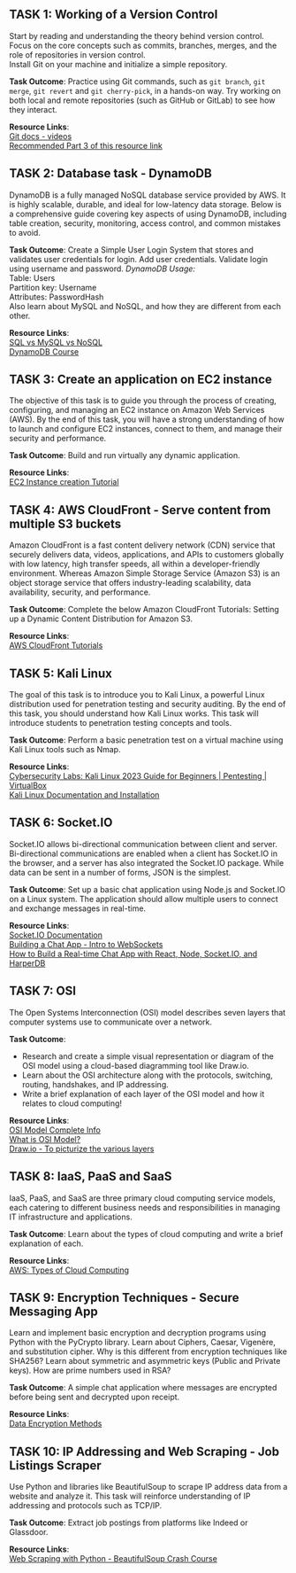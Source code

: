## TASK 1: Working of a Version Control
Start by reading and understanding the theory behind version control. Focus on the core concepts such as commits, branches, merges, and the role of repositories in version control.  
Install Git on your machine and initialize a simple repository.  

**Task Outcome**: Practice using Git commands, such as `git branch`, `git merge`, `git revert` and `git cherry-pick`, in a hands-on way. Try working on both local and remote repositories (such as GitHub or GitLab) to see how they interact.  

**Resource Links**:  
[Git docs - videos](https://git-scm.com/doc)  
[Recommended Part 3 of this resource link](https://www.git-tower.com/learn/git/videos)  


## TASK 2: Database task - DynamoDB
DynamoDB is a fully managed NoSQL database service provided by AWS. It is highly scalable, durable, and ideal for low-latency data storage. Below is a comprehensive guide covering key aspects of using DynamoDB, including table creation, security, monitoring, access control, and common mistakes to avoid.  

**Task Outcome**: Create a Simple User Login System that stores and validates user credentials for login.
Add user credentials.
Validate login using username and password.
*DynamoDB Usage:*  
Table: Users  
Partition key: Username  
Attributes: PasswordHash  
Also learn about MySQL and NoSQL, and how they are different from each other.  

**Resource Links**:  
[SQL vs MySQL vs NoSQL](https://iotbusinessnews.com/2022/06/13/02421-sql-vs-mysql-vs-nosql-how-do-they-differ-and-how-can-you-use-each-effectively/)  
[DynamoDB Course](https://simpli-web.app.link/e/6n44tlRmlNb) 

## TASK 3: Create an application on EC2 instance
The objective of this task is to guide you through the process of creating, configuring, and managing an EC2 instance on Amazon Web Services (AWS). By the end of this task, you will have a strong understanding of how to launch and configure EC2 instances, connect to them, and manage their security and performance.  

**Task Outcome**: Build and run virtually any dynamic application.  

**Resource Links**:  
[EC2 Instance creation Tutorial](https://aws.amazon.com/ec2/getting-started/)  


## TASK 4: AWS CloudFront - Serve content from multiple S3 buckets
Amazon CloudFront is a fast content delivery network (CDN) service that securely delivers data, videos, applications, and APIs to customers globally with low latency, high transfer speeds, all within a developer-friendly environment. Whereas Amazon Simple Storage Service (Amazon S3) is an object storage service that offers industry-leading scalability, data availability, security, and performance.  

**Task Outcome**: Complete the below Amazon CloudFront Tutorials: Setting up a Dynamic Content Distribution for Amazon S3.  

**Resource Links**:  
[AWS CloudFront Tutorials](https://aws.amazon.com/cloudfront/getting-started/S3/)  


## TASK 5: Kali Linux
The goal of this task is to introduce you to Kali Linux, a powerful Linux distribution used for penetration testing and security auditing. By the end of this task, you should understand how Kali Linux works. This task will introduce students to penetration testing concepts and tools.  

**Task Outcome**: Perform a basic penetration test on a virtual machine using Kali Linux tools such as Nmap.  

**Resource Links**:  
[Cybersecurity Labs: Kali Linux 2023 Guide for Beginners | Pentesting | VirtualBox](https://m.youtube.com/watch?v=MQekdvXoR4k)  
[Kali Linux Documentation and Installation](https://docs.kali.org)  


## TASK 6: Socket.IO
Socket.IO allows bi-directional communication between client and server. Bi-directional communications are enabled when a client has Socket.IO in the browser, and a server has also integrated the Socket.IO package. While data can be sent in a number of forms, JSON is the simplest.  

**Task Outcome**: Set up a basic chat application using Node.js and Socket.IO on a Linux system. The application should allow multiple users to connect and exchange messages in real-time.  

**Resource Links**:  
[Socket.IO Documentation](https://socket.io/docs)  
[Building a Chat App - Intro to WebSockets](https://socket.io/get-started/chat/)  
[How to Build a Real-time Chat App with React, Node, Socket.IO, and HarperDB](https://harperdb.io/blog/real-time-chat-app/)  


## TASK 7: OSI
The Open Systems Interconnection (OSI) model describes seven layers that computer systems use to communicate over a network.  

**Task Outcome**:  
- Research and create a simple visual representation or diagram of the OSI model using a cloud-based diagramming tool like Draw.io.  
- Learn about the OSI architecture along with the protocols, switching, routing, handshakes, and IP addressing.  
- Write a brief explanation of each layer of the OSI model and how it relates to cloud computing!  

**Resource Links**:  
[OSI Model Complete Info](https://www.youtube.com/watch?v=vv4y_uOneC0)  
[What is OSI Model?](https://www.cloudflare.com/learning/ddos/glossary/open-systems-interconnection-model/)  
[Draw.io - To picturize the various layers](https://app.diagrams.net/)  


## TASK 8: IaaS, PaaS and SaaS
IaaS, PaaS, and SaaS are three primary cloud computing service models, each catering to different business needs and responsibilities in managing IT infrastructure and applications.  

**Task Outcome**: Learn about the types of cloud computing and write a brief explanation of each.  

**Resource Links**:  
[AWS: Types of Cloud Computing](https://aws.amazon.com/types-of-cloud-computing/)  


## TASK 9: Encryption Techniques - Secure Messaging App
Learn and implement basic encryption and decryption programs using Python with the PyCrypto library. Learn about Ciphers, Caesar, Vigenère, and substitution cipher. Why is this different from encryption techniques like SHA256? Learn about symmetric and asymmetric keys (Public and Private keys). How are prime numbers used in RSA?  

**Task Outcome**: A simple chat application where messages are encrypted before being sent and decrypted upon receipt.  

**Resource Links**:  
[Data Encryption Methods](https://www.splunk.com/en_us/blog/learn/data-encryption-methods-types.html)  


## TASK 10: IP Addressing and Web Scraping - Job Listings Scraper
Use Python and libraries like BeautifulSoup to scrape IP address data from a website and analyze it. This task will reinforce understanding of IP addressing and protocols such as TCP/IP.  

**Task Outcome**: Extract job postings from platforms like Indeed or Glassdoor.  

**Resource Links**:  
[Web Scraping with Python - BeautifulSoup Crash Course](https://realpython.com/beautiful-soup-web-scraper-python/)  
